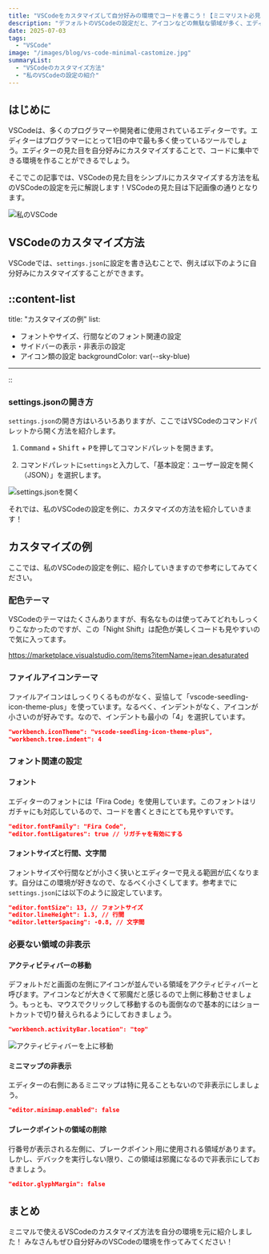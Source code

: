 ```yaml
---
title: "VSCodeをカスタマイズして自分好みの環境でコードを書こう！【ミニマリスト必見】"
description: "デフォルトのVSCodeの設定だと、アイコンなどの無駄な領域が多く、エディター部分の領域が狭いと感じます。この記事では、VSCodeをカスタマイズして見た目をすっきりさせ、コードに集中できる環境の作り方を解説します。"
date: 2025-07-03
tags: 
  - "VSCode"
image: "/images/blog/vs-code-minimal-castomize.jpg"
summaryList:
  - "VSCodeのカスタマイズ方法"
  - "私のVSCodeの設定の紹介"
---
```


## はじめに

VSCodeは、多くのプログラマーや開発者に使用されているエディターです。エディターはプログラマーにとって1日の中で最も多く使っているツールでしょう。エディターの見た目を自分好みにカスタマイズすることで、コードに集中できる環境を作ることができるでしょう。

そこでこの記事では、VSCodeの見た目をシンプルにカスタマイズする方法を私のVSCodeの設定を元に解説します！VSCodeの見た目は下記画像の通りとなります。

![私のVSCode](https://res.cloudinary.com/dy8ftemi0/image/upload/v1751347124/vs-code-minimal-castomize-01_jprvga.jpg)

## VSCodeのカスタマイズ方法

VSCodeでは、`settings.json`に設定を書き込むことで、例えば以下のように自分好みにカスタマイズすることができます。

::content-list
---
title: "カスタマイズの例"
list:
  - フォントやサイズ、行間などのフォント関連の設定
  - サイドバーの表示・非表示の設定
  - アイコン類の設定 
backgroundColor: var(--sky-blue)
---
::

### settings.jsonの開き方

`settings.json`の開き方はいろいろありますが、ここではVSCodeのコマンドパレットから開く方法を紹介します。

1. <kbd>Command</kbd> + <kbd>Shift</kbd> + <kbd>P</kbd>を押してコマンドパレットを開きます。

2. コマンドパレットに`settings`と入力して、「基本設定：ユーザー設定を開く（JSON）」を選択します。

![settings.jsonを開く](https://res.cloudinary.com/dy8ftemi0/image/upload/v1751352595/vs-code-minimal-castomize-02_zhgwnd.jpg)

それでは、私のVSCodeの設定を例に、カスタマイズの方法を紹介していきます！

## カスタマイズの例

ここでは、私のVSCodeの設定を例に、紹介していきますので参考にしてみてください。

### 配色テーマ

VSCodeのテーマはたくさんありますが、有名なものは使ってみてどれもしっくりこなかったのですが、この「Night Shift」は配色が美しくコードも見やすいので気に入ってます。

https://marketplace.visualstudio.com/items?itemName=jean.desaturated

### ファイルアイコンテーマ

ファイルアイコンはしっくりくるものがなく、妥協して「vscode-seedling-icon-theme-plus」を使っています。なるべく、インデントがなく、アイコンが小さいのが好みです。なので、インデントも最小の「4」を選択しています。
```json
"workbench.iconTheme": "vscode-seedling-icon-theme-plus",
"workbench.tree.indent": 4
```

### フォント関連の設定

#### フォント

エディターのフォントには「Fira Code」を使用しています。このフォントはリガチャにも対応しているので、コードを書くときにとても見やすいです。

```json
"editor.fontFamily": "Fira Code",
"editor.fontLigatures": true // リガチャを有効にする
```

#### フォントサイズと行間、文字間

フォントサイズや行間などが小さく狭いとエディターで見える範囲が広くなります。自分はこの環境が好きなので、なるべく小さくしてます。参考までに`settings.json`には以下のように設定しています。

```json
"editor.fontSize": 13, // フォントサイズ
"editor.lineHeight": 1.3, // 行間
"editor.letterSpacing": -0.8, // 文字間
```

### 必要ない領域の非表示

#### アクティビティバーの移動

デフォルトだと画面の左側にアイコンが並んでいる領域をアクティビティバーと呼びます。アイコンなどが大きくて邪魔だと感じるので上側に移動させましょう。もっとも、マウスでクリックして移動するのも面倒なので基本的にはショートカットで切り替えられるようにしておきましょう。

```json
"workbench.activityBar.location": "top"
```

![アクティビティバーを上に移動](https://res.cloudinary.com/dy8ftemi0/image/upload/v1751357033/vs-code-minimal-castomize-03_m0pw56.jpg)

#### ミニマップの非表示

エディターの右側にあるミニマップは特に見ることもないので非表示にしましょう。

```json
"editor.minimap.enabled": false
```

#### ブレークポイントの領域の削除

行番号が表示される左側に、ブレークポイント用に使用される領域があります。しかし、デバックを実行しない限り、この領域は邪魔になるので非表示にしておきましょう。

```json
"editor.glyphMargin": false
```

## まとめ

ミニマルで使えるVSCodeのカスタマイズ方法を自分の環境を元に紹介しました！
みなさんもぜひ自分好みのVSCodeの環境を作ってみてください！